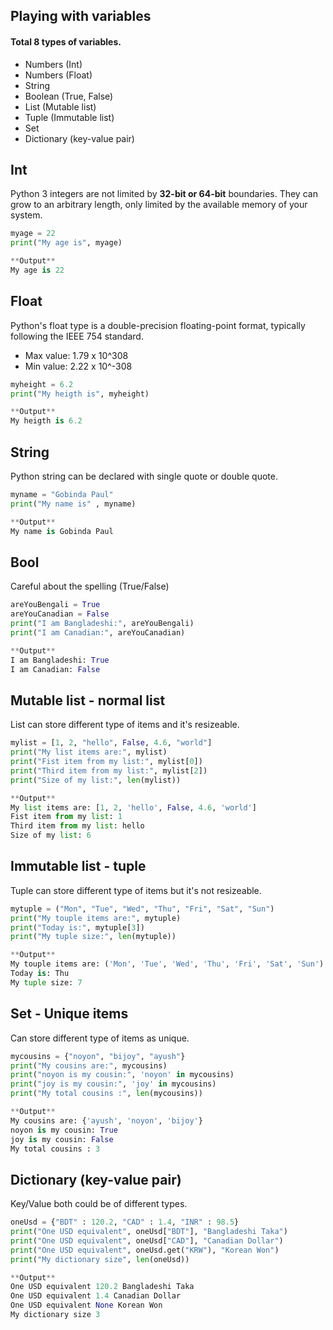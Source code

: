 ## Playing with variables

#### Total 8 types of variables.
- Numbers (Int)
- Numbers (Float)
- String
- Boolean (True, False)
- List (Mutable list)
- Tuple (Immutable list)
- Set
- Dictionary (key-value pair)


## Int
Python 3 integers are not limited by <b>32-bit or 64-bit</b> boundaries. They can grow to an arbitrary length, only limited by the available memory of your system.

```python
myage = 22
print("My age is", myage)

**Output**
My age is 22
```

## Float
Python's float type is a double-precision floating-point format, typically following the IEEE 754 standard.
- Max value: 1.79 x 10^308
- Min value: 2.22 x 10^-308

```python
myheight = 6.2
print("My heigth is", myheight)

**Output**
My heigth is 6.2
```


## String
Python string can be declared with single quote or double quote.

```python
myname = "Gobinda Paul"
print("My name is" , myname)

**Output**
My name is Gobinda Paul
```


## Bool
Careful about the spelling (True/False)

```python
areYouBengali = True
areYouCanadian = False
print("I am Bangladeshi:", areYouBengali)
print("I am Canadian:", areYouCanadian)

**Output**
I am Bangladeshi: True
I am Canadian: False
```


## Mutable list - normal list
List can store different type of items and it's resizeable.

```python
mylist = [1, 2, "hello", False, 4.6, "world"]
print("My list items are:", mylist)
print("Fist item from my list:", mylist[0])
print("Third item from my list:", mylist[2])
print("Size of my list:", len(mylist))

**Output**
My list items are: [1, 2, 'hello', False, 4.6, 'world']
Fist item from my list: 1
Third item from my list: hello
Size of my list: 6
```


## Immutable list - tuple
Tuple can store different type of items but it's not resizeable.

```python
mytuple = ("Mon", "Tue", "Wed", "Thu", "Fri", "Sat", "Sun")
print("My touple items are:", mytuple)
print("Today is:", mytuple[3])
print("My tuple size:", len(mytuple))

**Output**
My touple items are: ('Mon', 'Tue', 'Wed', 'Thu', 'Fri', 'Sat', 'Sun')
Today is: Thu
My tuple size: 7
```


## Set - Unique items
Can store different type of items as unique.

```python
mycousins = {"noyon", "bijoy", "ayush"}
print("My cousins are:", mycousins)
print("noyon is my cousin:", 'noyon' in mycousins)
print("joy is my cousin:", 'joy' in mycousins)
print("My total cousins :", len(mycousins))

**Output**
My cousins are: {'ayush', 'noyon', 'bijoy'}
noyon is my cousin: True
joy is my cousin: False
My total cousins : 3
```


## Dictionary (key-value pair)
Key/Value both could be of different types.

```python
oneUsd = {"BDT" : 120.2, "CAD" : 1.4, "INR" : 98.5}
print("One USD equivalent", oneUsd["BDT"], "Bangladeshi Taka")
print("One USD equivalent", oneUsd["CAD"], "Canadian Dollar")
print("One USD equivalent", oneUsd.get("KRW"), "Korean Won")
print("My dictionary size", len(oneUsd))

**Output**
One USD equivalent 120.2 Bangladeshi Taka
One USD equivalent 1.4 Canadian Dollar
One USD equivalent None Korean Won
My dictionary size 3
```